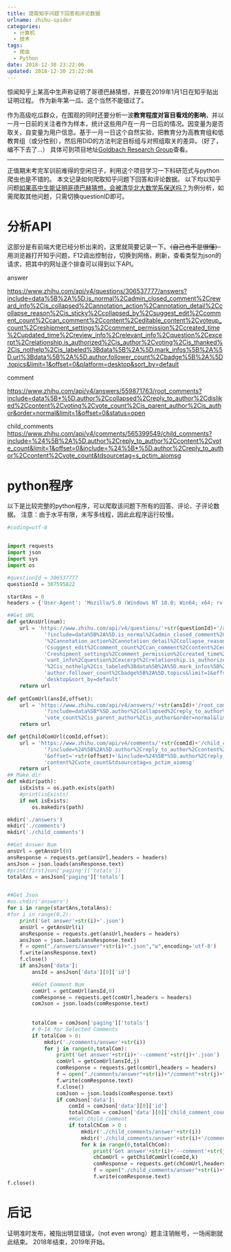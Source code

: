 ```yaml
---
title: 提取知乎问题下回答和评论数据
urlname: zhihu-spider
categories:
  - 计算机
  - 技术
tags:
  - 爬虫
  - Python
date: 2018-12-30 23:22:06
updated: 2018-12-30 23:22:06
---
```

惊闻知乎上某高中生声称证明了哥德巴赫猜想，并要在2019年1月1日在知乎贴出证明过程。
作为新年第一瓜、这个当然不能错过了。
<!--more-->
作为高级吃瓜群众，在围观的同时还要分析一波**教育程度对盲目看戏的影响**，并以一月一日前的关注者作为样本，统计这些用户在一月一日后的情况。因变量为是否取关，自变量为用户信息。基于一月一日这个自然实验，把教育分为高教育组和低教育组（或分性别），然后用DiD的方法判定目标组与对照组取关的差异。（好了，编不下去了...）
具体可到项目地址[Goldbach Research Group](https://github.com/Goldbach-Research-Group)查看。

<hr>

正值期末考完军训前难得的空闲日子，利用这个项目学习一下科研范式与python爬虫也是不错的。
本文记录如何爬取知乎问题下回答和评论数据。
以下均以知乎问题[如果高中生能证明哥德巴赫猜想，会被清华北大数学系保送吗？](https://www.zhihu.com/question/306537777)为例分析，如需爬取其他问题，只需切换questionID即可。

# 分析API
这部分是有前端大佬已经分析出来的，这里就简要记录一下。~~（自己也不是很懂）~~
用浏览器打开知乎问题，F12调出控制台，切换到网络，刷新，查看类型为json的请求，把其中的网址逐个排查可以得到以下API。

answer

https://www.zhihu.com/api/v4/questions/306537777/answers?include=data%5B%2A%5D.is_normal%2Cadmin_closed_comment%2Creward_info%2Cis_collapsed%2Cannotation_action%2Cannotation_detail%2Ccollapse_reason%2Cis_sticky%2Ccollapsed_by%2Csuggest_edit%2Ccomment_count%2Ccan_comment%2Ccontent%2Ceditable_content%2Cvoteup_count%2Creshipment_settings%2Ccomment_permission%2Ccreated_time%2Cupdated_time%2Creview_info%2Crelevant_info%2Cquestion%2Cexcerpt%2Crelationship.is_authorized%2Cis_author%2Cvoting%2Cis_thanked%2Cis_nothelp%2Cis_labeled%3Bdata%5B%2A%5D.mark_infos%5B%2A%5D.url%3Bdata%5B%2A%5D.author.follower_count%2Cbadge%5B%2A%5D.topics&limit=1&offset=0&platform=desktop&sort_by=default

comment

https://www.zhihu.com/api/v4/answers/559871763/root_comments?include=data%5B*%5D.author%2Ccollapsed%2Creply_to_author%2Cdisliked%2Ccontent%2Cvoting%2Cvote_count%2Cis_parent_author%2Cis_author&order=normal&limit=1&offset=0&status=open


child_comments
https://www.zhihu.com/api/v4/comments/565399549/child_comments?include=%24%5B%2A%5D.author%2Creply_to_author%2Ccontent%2Cvote_count&limit=1&offset=0&include=%24%5B*%5D.author%2Creply_to_author%2Ccontent%2Cvote_count&tdsourcetag=s_pctim_aiomsg

# python程序
以下是比较完整的python程序，可以爬取该问题下所有的回答、评论、子评论数据。
注意：由于水平有限，未写多线程，因此此程序运行较慢。

```python
#coding=utf-8


import requests
import json
import sys
import os

#questionId = 306537777
questionId = 307595822

startAns = 0
headers = {'User-Agent': 'Mozilla/5.0 (Windows NT 10.0; Win64; x64; rv:64.0) Gecko/20100101 Firefox/64.0'}

##Get URL
def getAnsUrl(num):
    url = 'https://www.zhihu.com/api/v4/questions/'+str(questionId)+'/answers' \
			'?include=data%5B%2A%5D.is_normal%2Cadmin_closed_comment%2Creward_info%2Cis_collapsed' \
			'%2Cannotation_action%2Cannotation_detail%2Ccollapse_reason%2Cis_sticky%2Ccollapsed_by%2' \
			'Csuggest_edit%2Ccomment_count%2Ccan_comment%2Ccontent%2Ceditable_content%2Cvoteup_count%2' \
			'Creshipment_settings%2Ccomment_permission%2Ccreated_time%2Cupdated_time%2Creview_info%2Crele' \
			'vant_info%2Cquestion%2Cexcerpt%2Crelationship.is_authorized%2Cis_author%2Cvoting%2Cis_thanked' \
			'%2Cis_nothelp%2Cis_labeled%3Bdata%5B%2A%5D.mark_infos%5B%2A%5D.url%3Bdata%5B%2A%5D.' \
			'author.follower_count%2Cbadge%5B%2A%5D.topics&limit=1&offset='+str(num)+'&platform=' \
			'desktop&sort_by=default'
    return url
	
def getComUrl(ansId,offset):
    url = 'https://www.zhihu.com/api/v4/answers/'+str(ansId)+'/root_comments' \
			'?include=data%5B*%5D.author%2Ccollapsed%2Creply_to_author%2Cdisliked%2Ccontent%2Cvoting%2C' \
			'vote_count%2Cis_parent_author%2Cis_author&order=normal&limit=1&offset='+str(offset)+'&status=open'
    return url

def getChildComUrl(comId,offset):
    url = 'https://www.zhihu.com/api/v4/comments/'+str(comId)+'/child_comments' \
			'?include=%24%5B%2A%5D.author%2Creply_to_author%2Ccontent%2Cvote_count&limit=1' \
			'&offset='+str(offset)+'&include=%24%5B*%5D.author%2Creply_to_author%2C'\
			'content%2Cvote_count&tdsourcetag=s_pctim_aiomsg'
    return url
## Make dir
def mkdir(path):
    isExists = os.path.exists(path)
    #print(isExists)
    if not isExists:
        os.makedirs(path)

mkdir('./answers')
mkdir('./comments')
mkdir('./child_comments')

##Get Answer Num
ansUrl = getAnsUrl(0)
ansResponse = requests.get(ansUrl,headers = headers)
ansJson = json.loads(ansResponse.text)
#print(firstJson['paging']['totals'])
totalAns = ansJson['paging']['totals']


##Get Json
#os.chdir('answers')
for i in range(startAns,totalAns):
#for i in range(0,2):
    print('Get answer'+str(i)+'.json')
    ansUrl = getAnsUrl(i)
    ansResponse = requests.get(ansUrl,headers = headers)
    ansJson = json.loads(ansResponse.text)
    f = open("./answers/answer"+str(i)+".json","w",encoding='utf-8')
    f.write(ansResponse.text)
    f.close()
    if ansJson['data']:
        ansId = ansJson['data'][0]['id']

        ##Get Comment Num
        comUrl = getComUrl(ansId,0)
        comResponse = requests.get(comUrl,headers = headers)
        comJson = json.loads(comResponse.text)
        
        
        totalCom = comJson['paging']['totals']
        # 0-14 for Selected Comments
        if totalCom > 0:
            mkdir('./comments/answer'+str(i))
            for j in range(0,totalCom):
                print('Get answer'+str(i)+'--comment'+str(j)+'.json')
                comUrl = getComUrl(ansId,j)
                comResponse = requests.get(comUrl,headers = headers)
                f = open("./comments/answer"+str(i)+"/comment"+str(j)+".json","w",encoding='utf-8')
                f.write(comResponse.text)
                f.close()
                comJson = json.loads(comResponse.text)
                if comJson['data']:
                    comId = comJson['data'][0]['id']
                    totalChCom = comJson['data'][0]['child_comment_count']
                    ##Get Child Comment 
                    if totalChCom > 0 :
                        mkdir('./child_comments/answer'+str(i))
                        mkdir('./child_comments/answer'+str(i)+'/comment'+str(j))
                        for k in range(0,totalChCom):
                            print('Get answer'+str(i)+'--comment'+str(j)+''+'--child_comment'+str(k)+'.json')
                            chComUrl = getChildComUrl(comId,k)
                            comResponse = requests.get(chComUrl,headers = headers)
                            f = open("./child_comments/answer"+str(i)+"/comment"+str(j)+"/child_comment"+str(k)+".json","w",encoding='utf-8')
                            f.write(comResponse.text)
f.close()
```

# 后记
证明准时发布，被指出明显错误，（not even wrong）题主注销帐号，一场闹剧就此结束。
2018年结束，2019年开始。
